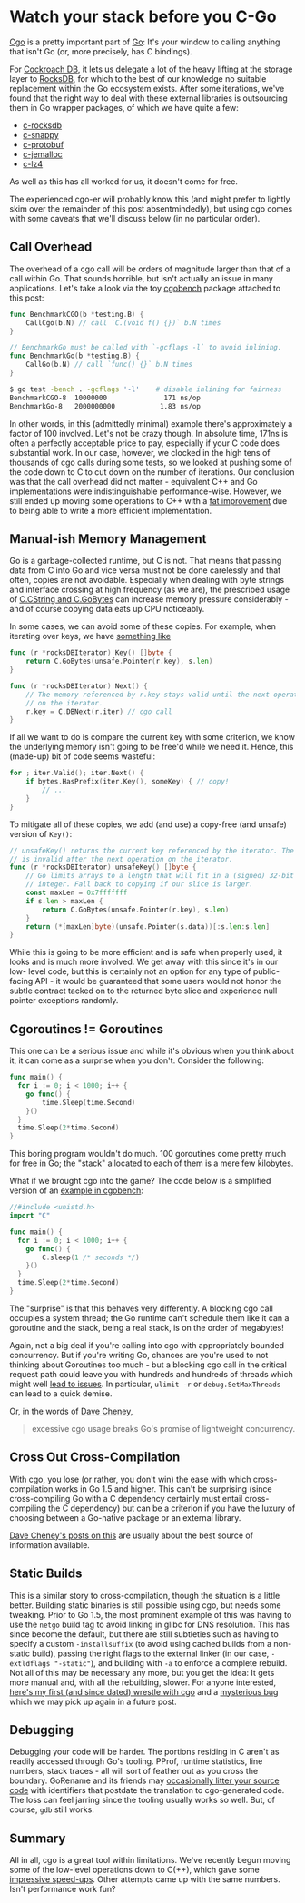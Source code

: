 # Watch your stack before you C-Go

[Cgo](http://blog.golang.org/c-go-cgo) is a pretty important part of [Go](http://golang.org): It's your window to calling anything that isn't Go (or, more precisely, has C bindings).

For [Cockroach DB](https://github.com/cockroachdb/cockroach), it lets us delegate a lot of the heavy lifting at the storage layer to [RocksDB](http://rocksdb.org), for which to the best of our knowledge no suitable replacement within the Go ecosystem exists. After some
iterations, we've found that the right way to deal with these external libraries
is outsourcing them in Go wrapper packages, of which we have quite a few:

* [c-rocksdb](https://github.com/cockroachdb/c-rocksdb)
* [c-snappy](https://github.com/cockroachdb/c-snappy)
* [c-protobuf](https://github.com/cockroachdb/c-protobuf)
* [c-jemalloc](https://github.com/cockroachdb/c-jemalloc)
* [c-lz4](https://github.com/cockroachdb/c-lz4)

As well as this has all worked for us, it doesn't come for free.

The experienced cgo-er will probably know this (and might prefer to lightly skim
over the remainder of this post absentmindedly), but using cgo comes with some
caveats that we'll discuss below (in no particular order).

## Call Overhead

The overhead of a cgo call will be orders of magnitude larger than that of a
call within Go. That sounds horrible, but isn't actually an issue in many
applications. Let's take a look via the toy [cgobench](https://github.com/tschottdorf/goplay/tree/master/cgobench) package attached to this post:

```go
func BenchmarkCGO(b *testing.B) {
	CallCgo(b.N) // call `C.(void f() {})` b.N times
}

// BenchmarkGo must be called with `-gcflags -l` to avoid inlining.
func BenchmarkGo(b *testing.B) {
	CallGo(b.N) // call `func() {}` b.N times
}
```

```bash
$ go test -bench . -gcflags '-l'    # disable inlining for fairness
BenchmarkCGO-8  10000000              171 ns/op
BenchmarkGo-8   2000000000           1.83 ns/op
```

In other words, in this (admittedly minimal) example there's approximately a
factor of 100 involved. Let's not be crazy though. In absolute time, 171ns
is often a perfectly acceptable price to pay, especially if your C code does
substantial work. In our case, however, we clocked in the high tens of
thousands of cgo calls during some tests, so we looked at pushing some of
the code down to C to cut down on the number of iterations. Our conclusion was
that the call overhead did not matter - equivalent C++ and Go implementations
were indistinguishable performance-wise. However, we still ended up moving
some operations to C++ with a [fat improvement](https://github.com/cockroachdb/cockroach/pull/3155)
due to being able to write a more efficient implementation.

## Manual-ish Memory Management

Go is a garbage-collected runtime, but C is not. That means that passing data
from C into Go and vice versa must not be done carelessly and that often, copies
are not avoidable. Especially when dealing with byte strings and interface
crossing at high frequency (as we are), the prescribed usage of
[C.CString and C.GoBytes](https://golang.org/cmd/cgo/#hdr-Go_references_to_C)
can increase memory pressure considerably - and of course copying data eats up
CPU noticeably.

In some cases, we can avoid some of these copies. For example, when iterating
over keys, we have [something like](https://github.com/cockroachdb/cockroach/blob/b1bbc5c8f980c823e9ff1cd07032ce8ace35f669/storage/engine/rocksdb.go#L563)

```go
func (r *rocksDBIterator) Key() []byte {
	return C.GoBytes(unsafe.Pointer(r.key), s.len)
}

func (r *rocksDBIterator) Next() {
    // The memory referenced by r.key stays valid until the next operation
    // on the iterator.
    r.key = C.DBNext(r.iter) // cgo call
}
```

If all we want to do is compare the current key with some criterion, we know
the underlying memory isn't going to be free'd while we need it. Hence, this
(made-up) bit of code seems wasteful:

```go
for ; iter.Valid(); iter.Next() {
	if bytes.HasPrefix(iter.Key(), someKey) { // copy!
  		// ...
	}
}
```

To mitigate all of these copies, we add (and use) a copy-free (and unsafe)
version of `Key()`:

```go
// unsafeKey() returns the current key referenced by the iterator. The memory
// is invalid after the next operation on the iterator.
func (r *rocksDBIterator) unsafeKey() []byte {
	// Go limits arrays to a length that will fit in a (signed) 32-bit
	// integer. Fall back to copying if our slice is larger.
	const maxLen = 0x7fffffff
	if s.len > maxLen {
		return C.GoBytes(unsafe.Pointer(r.key), s.len)
	}
	return (*[maxLen]byte)(unsafe.Pointer(s.data))[:s.len:s.len]
}
```

While this is going to be more efficient and is safe when properly used, it
looks and is much more involved. We get away with this since it's in our low-
level code, but this is certainly not an option for any type of public-facing
API - it would be guaranteed that some users would not honor the subtle
contract tacked on to the returned byte slice and experience null pointer
exceptions randomly.

## Cgoroutines != Goroutines

This one can be a serious issue and while it's obvious when you think about it,
it can come as a surprise when you don't. Consider the following:

```go
func main() {
  for i := 0; i < 1000; i++ {
	go func() {
		time.Sleep(time.Second)
	}()
  }
  time.Sleep(2*time.Second)
}
```

This boring program wouldn't do much. 100 goroutines come pretty much for free
in Go; the "stack" allocated to each of them is a mere few kilobytes.

What if we brought cgo into the game? The code below is a simplified version of
an [example in cgobench](https://github.com/tschottdorf/goplay/blob/master/cgobench/cgobench_test.go):

```go
//#include <unistd.h>
import "C"

func main() {
  for i := 0; i < 1000; i++ {
	go func() {
		C.sleep(1 /* seconds */)
	}()
  }
  time.Sleep(2*time.Second)
}
```

The "surprise" is that this behaves very differently. A blocking cgo call
occupies a system thread; the Go runtime can't schedule them like it can
a goroutine and the stack, being a real stack, is on the order of megabytes!

Again, not a big deal if you're calling into cgo with appropriately bounded
concurrency. But if you're writing Go, chances are you're used to not thinking
about Goroutines too much - but a blocking cgo call in the critical request
path could leave you with hundreds and hundreds of threads which might well
[lead to issues](https://groups.google.com/forum/#!topic/golang-nuts/8gszDBRZh_4).
In particular, `ulimit -r` or `debug.SetMaxThreads` can lead to a quick demise.

Or, in the words of [Dave Cheney](http://dave.cheney.net),

> excessive cgo usage breaks Go's promise of lightweight concurrency.

## Cross Out Cross-Compilation

With cgo, you lose (or rather, you don't win) the ease with which
cross-compilation works in Go 1.5 and higher. This can't be surprising (since
cross-compiling Go with a C dependency certainly must entail cross-compiling
the C dependency) but can be a criterion if you have the luxury of choosing
between a Go-native package or an external library.

[Dave Cheney's posts on this](http://dave.cheney.net/2015/03/03/cross-compilation-just-got-a-whole-lot-better-in-go-1-5) are usually about the best source of information available.

## Static Builds

This is a similar story to cross-compilation, though the situation is a little
better. Building static binaries is still possible using cgo, but needs some
tweaking. Prior to Go 1.5, the most prominent example of this was having to use
the `netgo` build tag to avoid linking in glibc for DNS resolution. This has
since become the default, but there are still subtleties such as having to
specify a custom `-installsuffix` (to avoid using cached builds from a non-
static build), passing the right flags to the external linker (in our case,
`-extldflags "-static"`), and building with `-a` to enforce a complete rebuild.
Not all of this may be necessary any more, but you get the idea: It gets more
manual and, with all the rebuilding, slower. For anyone interested, [here's my first (and since dated) wrestle with cgo](http://tschottdorf.github.io/linking-golang-go-statically-cgo-testing/) and a [mysterious bug](https://github.com/golang/go/issues/13470) which we
may pick up again in a future post.

## Debugging

Debugging your code will be harder. The portions residing in C aren't as readily
accessed through Go's tooling. PProf, runtime statistics, line numbers, stack
traces - all will sort of feather out as you cross the boundary.
GoRename and its friends may [occasionally litter your source code](https://github.com/golang/tools/blob/5b9ecb9f68e2e1be33b663895c700aac9726378e/refactor/rename/rename.go#L425)
with identifiers that postdate the translation to cgo-generated code. The loss
can feel jarring since the tooling usually works so well. But, of course, `gdb`
still works.

## Summary

All in all, cgo is a great tool within limitations. We've recently begun moving
some of the low-level operations down to C(++), which gave some [impressive speed-ups](https://github.com/cockroachdb/cockroach/pull/3155). Other attempts came up with the
same numbers. Isn't performance work fun?
